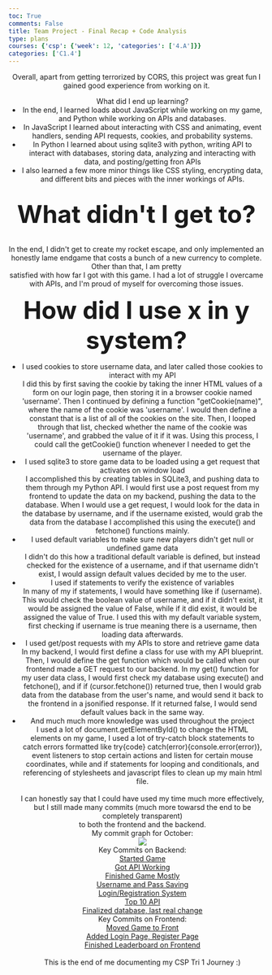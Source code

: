 ```yaml
---
toc: True
comments: False
title: Team Project - Final Recap + Code Analysis
type: plans
courses: {'csp': {'week': 12, 'categories': ['4.A']}}
categories: ['C1.4']
---
```

<html>
<header>Overall, apart from getting terrorized by CORS, this project was great fun I gained good experience from working on it.<br> 
<ul>What did I end up learning?
<li>In the end, I learned loads about JavaScript while working on my game, and Python while working on APIs and databases.</li>
<li>In JavaScript I learned about interacting with CSS and animating, event handlers, sending API requests, cookies, and probability systems.</li>
<li>In Python I learned about using sqlite3 with python, writing API to interact with databases, storing data, analyzing and interacting with data, and posting/getting fron APIs</li>
<li>I also learned a few more minor things like CSS styling, encrypting data, and different bits and pieces with the inner workings of APIs.</li>
</ul><br>
<strong><font size = 20>What didn't I get to?</font></strong>

<br>In the end, I didn't get to create my rocket escape, and only implemented an honestly lame endgame that costs a bunch of a new currency to complete. Other than that, I am pretty<br>satisfied with how far I got with this game. I had a lot of struggle I overcame with APIs, and I'm proud of myself for overcoming those issues.<br>

<strong><font size = 20>How did I use x in y system?</font></strong>
<ul>
<li>I used cookies to store username data, and later called those cookies to interact with my API<br>I did this by first saving the cookie by taking the inner HTML values of a form on our login page, then storing it in a browser cookie named 'username'. Then I continued by defining a function "getCookie(name)", where the name of the cookie was 'username'. I would then define a constant that is a list of all of the cookies on the site. Then, I looped through that list, checked whether the name of the cookie was 'username', and grabbed the value of it if it was. Using this process, I could call the getCookie() function whenever I needed to get the username of the player.</li>
<li>I used sqlite3 to store game data to be loaded using a get request that activates on window load<br>I accomplished this by creating tables in SQLite3, and pushing data to them through my Python API. I would first use a post request from my frontend to update the data on my backend, pushing the data to the database. When I would use a get request, I would look for the data in the database by username, and if the username existed, would grab the data from the database I accomplished this using the execute() and fetchone() functions mainly.</li>
<li>I used default variables to make sure new players didn't get null or undefined game data<br>I didn't do this how a traditional default variable is defined, but instead checked for the existence of a username, and if that username didn't exist, I would assign default values decided by me to the user.</li>
<li>I used if statements to verify the existence of variables<br>In many of my if statements, I would have something like if (username). This would check the boolean value of username, and if it didn't exist, it would be assigned the value of False, while if it did exist, it would be assigned the value of True. I used this with my default variable system, first checking if username is true meaning there is a username, then loading data afterwards.</li>
<li>I used get/post requests with my APIs to store and retrieve game data<br>In my backend, I would first define a class for use with my API blueprint. Then, I would define the get function which would be called when our frontend made a GET request to our backend. In my get() function for my user data class, I would first check my database using execute() and fetchone(), and if if (cursor.fetchone()) returned true, then I would grab data from the database from the user's name, and would send it back to the frontend in a jsonified response. If it returned false, I would send default values back in the same way.</li>
<li>And much much more knowledge was used throughout the project<br>I used a lot of document.getElementById() to change the HTML elements on my game, I used a lot of try-catch block statements to catch errors formatted like try{code} catch(error){console.error(error)}, event listeners to stop certain actions and listen for certain mouse coordinates, while and if statements for looping and conditionals, and referencing of stylesheets and javascript files to clean up my main html file.</li>
<br>
I can honestly say that I could have used my time much more effectively, but I still made many commits (much more towarsd the end to be completely transparent)<br>
to both the frontend and the backend.<br>
My commit graph for October: <br><img src="/matthew-wang/images/commit.png"><br>
Key Commits on Backend:<br>
<a href ="https://github.com/7mwang/Asian-United-Backend/commit/9293f56b2692322839d9772f6c5507422bb0ba47">Started Game</a><br>
<a href ="https://github.com/7mwang/Asian-United-Backend/commit/8166c9c1f311433042a7332e7e7daad0af1bdbdd">Got API Working</a><br>
<a href ="https://github.com/7mwang/Asian-United-Backend/commit/3f4df396a1ad1d3a6a97c08bf5f00ca72e9a3a04">Finished Game Mostly</a><br>
<a href ="https://github.com/7mwang/Asian-United-Backend/commit/2b1d3ed330ed1ae08cbd6981645c3c1dfb6836f2">Username and Pass Saving</a><br>
<a href ="https://github.com/7mwang/Asian-United-Backend/commit/7f7d9ab378daa2b4537cf33f8b394df1f7d6e21a">Login/Registration System</a><br>
<a href ="https://github.com/7mwang/Asian-United-Backend/commit/41a4eacee9d3d654de05f0bfea19f8733cbf3b4e">Top 10 API</a><br>
<a href ="https://github.com/7mwang/Asian-United-Backend/commit/53cc39cde58c627229c03d369e28a0424d96e976">Finalized database, last real change</a><br>
Key Commits on Frontend:<br>
<a href ="https://github.com/JoshThinh/Asian-United-Frontend/commit/be3d3afadade7262f3c558c6e3d13d0d1041b2d3">Moved Game to Front</a><br>
<a href ="https://github.com/JoshThinh/Asian-United-Frontend/commit/e82f7ab1f44bbb559cd8ed085352df8c3d3c3983">Added Login Page, Register Page</a><br>
<a href ="https://github.com/JoshThinh/Asian-United-Frontend/commit/5bb36ba2f7fc36b7f746792341fa80ad80a94068">Finished Leaderboard on Frontend</a><br>
<br>
This is the end of me documenting my CSP Tri 1 Journey :) 